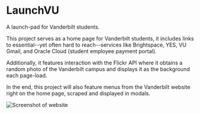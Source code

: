 # LaunchVU
A launch-pad for Vanderbilt students.

This project serves as a home page for Vanderbilt students, it includes links to essential--yet often hard to reach--services like
Brightspace, YES, VU Gmail, and Oracle Cloud (student employee payment portal).

Additionally, it features interaction with the Flickr API where it obtains a random photo of the Vanderbilt campus and displays it
as the background each page-load.

In the end, this project will also feature menus from the Vanderbilt website right on the home page, scraped and displayed in modals.

![Screenshot of website](https://i.imgur.com/cXzZ0uH.png)
